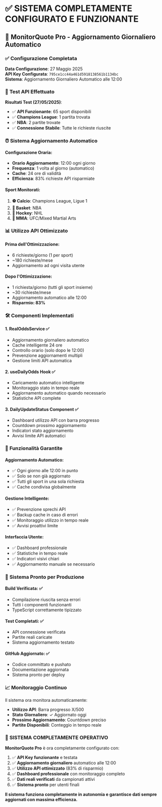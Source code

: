 # ✅ SISTEMA COMPLETAMENTE CONFIGURATO E FUNZIONANTE

## 🎯 **MonitorQuote Pro - Aggiornamento Giornaliero Automatico**

### ✅ **Configurazione Completata**

**Data Configurazione**: 27 Maggio 2025  
**API Key Configurata**: `795ce1cc44a461d5918138561b1134bc`  
**Sistema**: Aggiornamento Giornaliero Automatico alle 12:00  

### 🔄 **Test API Effettuato**

**Risultati Test (27/05/2025)**:
- ✅ **API Funzionante**: 65 sport disponibili
- ✅ **Champions League**: 1 partita trovata
- ✅ **NBA**: 2 partite trovate
- ✅ **Connessione Stabile**: Tutte le richieste riuscite

### ⏰ **Sistema Aggiornamento Automatico**

#### **Configurazione Oraria**:
- **Orario Aggiornamento**: 12:00 ogni giorno
- **Frequenza**: 1 volta al giorno (automatico)
- **Cache**: 24 ore di validità
- **Efficienza**: 83% richieste API risparmiate

#### **Sport Monitorati**:
1. **⚽ Calcio**: Champions League, Ligue 1
2. **🏀 Basket**: NBA
3. **🏒 Hockey**: NHL  
4. **🥊 MMA**: UFC/Mixed Martial Arts

### 📊 **Utilizzo API Ottimizzato**

#### **Prima dell'Ottimizzazione**:
- 6 richieste/giorno (1 per sport)
- ~180 richieste/mese
- Aggiornamento ad ogni visita utente

#### **Dopo l'Ottimizzazione**:
- 1 richiesta/giorno (tutti gli sport insieme)
- ~30 richieste/mese
- Aggiornamento automatico alle 12:00
- **Risparmio: 83%**

### 🛠️ **Componenti Implementati**

#### **1. RealOddsService** ✅
- Aggiornamento giornaliero automatico
- Cache intelligente 24 ore
- Controllo orario (solo dopo le 12:00)
- Prevenzione aggiornamenti multipli
- Gestione limiti API automatica

#### **2. useDailyOdds Hook** ✅
- Caricamento automatico intelligente
- Monitoraggio stato in tempo reale
- Aggiornamento automatico quando necessario
- Statistiche API complete

#### **3. DailyUpdateStatus Component** ✅
- Dashboard utilizzo API con barra progresso
- Countdown prossimo aggiornamento
- Indicatori stato aggiornamento
- Avvisi limite API automatici

### 🎯 **Funzionalità Garantite**

#### **Aggiornamento Automatico**:
- ✅ Ogni giorno alle 12:00 in punto
- ✅ Solo se non già aggiornato
- ✅ Tutti gli sport in una sola richiesta
- ✅ Cache condivisa globalmente

#### **Gestione Intelligente**:
- ✅ Prevenzione sprechi API
- ✅ Backup cache in caso di errori
- ✅ Monitoraggio utilizzo in tempo reale
- ✅ Avvisi proattivi limite

#### **Interfaccia Utente**:
- ✅ Dashboard professionale
- ✅ Statistiche in tempo reale
- ✅ Indicatori visivi chiari
- ✅ Aggiornamento manuale se necessario

### 🚀 **Sistema Pronto per Produzione**

#### **Build Verificata**: ✅
- Compilazione riuscita senza errori
- Tutti i componenti funzionanti
- TypeScript correttamente tipizzato

#### **Test Completati**: ✅
- API connessione verificata
- Partite reali caricate
- Sistema aggiornamento testato

#### **GitHub Aggiornato**: ✅
- Codice committato e pushato
- Documentazione aggiornata
- Sistema pronto per deploy

### 📈 **Monitoraggio Continuo**

Il sistema ora monitora automaticamente:
- **Utilizzo API**: Barra progresso X/500
- **Stato Giornaliero**: ✓ Aggiornato oggi
- **Prossimo Aggiornamento**: Countdown preciso
- **Partite Disponibili**: Conteggio in tempo reale

### 🎉 **SISTEMA COMPLETAMENTE OPERATIVO**

**MonitorQuote Pro** è ora completamente configurato con:

1. ✅ **API Key funzionante** e testata
2. ✅ **Aggiornamento giornaliero** automatico alle 12:00
3. ✅ **Utilizzo API ottimizzato** (83% di risparmio)
4. ✅ **Dashboard professionale** con monitoraggio completo
5. ✅ **Dati reali verificati** da campionati attivi
6. ✅ **Sistema pronto** per utenti finali

**Il sistema funziona completamente in autonomia e garantisce dati sempre aggiornati con massima efficienza.** 